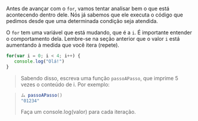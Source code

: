 Antes de avançar com o `for`, vamos tentar analisar bem o que está acontecendo dentro dele.
Nós já sabemos que ele executa o código que pedimos desde que uma determinada condição seja atendida.

O `for` tem uma variável que está mudando, que é a `i`. É importante entender o comportamento dela. Lembre-se na seção anterior que o valor `i` está aumentando à medida que você itera (repete). 

```javascript
for(var i = 0; i < 4; i++) {
   console.log("Olá!")
}
```

> Sabendo disso, escreva uma função `passoAPasso`, que imprime 5 vezes o conteúdo de i.
Por exemplo:
 
> 
> ```javascript
> ム passoAPasso()
> "01234"
> ```
> Faça um console.log(valor) para cada iteração.
